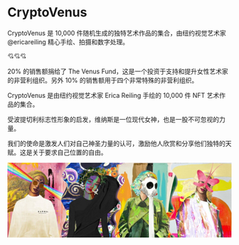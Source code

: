# CryptoVenus

CryptoVenus 是 10,000 件随机生成的独特艺术作品的集合，由纽约视觉艺术家 @ericareiling 精心手绘、拍摄和数字处理。

💘💘💘

20% 的销售额捐给了 The Venus Fund，这是一个投资于支持和提升女性艺术家的非营利组织。另外 10% 的销售额用于四个非常特殊的非营利组织。

CryptoVenus 是由纽约视觉艺术家 Erica Reiling 手绘的 10,000 件 NFT 艺术作品的集合。

受波提切利标志性形象的启发，维纳斯是一位现代女神，也是一股不可忽视的力量。

我们的使命是激发人们对自己神圣力量的认可，激励他人欣赏和分享他们独特的天赋。这是关于要求自己位置的自由。

![nft](1500x500.jpg)
